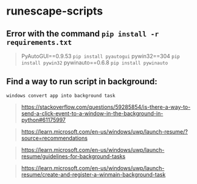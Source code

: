 # runescape-scripts

## Error with the command `pip install -r requirements.txt` 
> PyAutoGUI==0.9.53 
`pip install pyautogui`
> pywin32==304 
`pip install pywin32`
> pywinauto==0.6.8 
`pip install pywinauto`

## Find a way to run script in background:
`windows convert app into background task`
> https://stackoverflow.com/questions/59285854/is-there-a-way-to-send-a-click-event-to-a-window-in-the-background-in-python#61175997

> https://learn.microsoft.com/en-us/windows/uwp/launch-resume/?source=recommendations

> https://learn.microsoft.com/en-us/windows/uwp/launch-resume/guidelines-for-background-tasks

> https://learn.microsoft.com/en-us/windows/uwp/launch-resume/create-and-register-a-winmain-background-task
>
